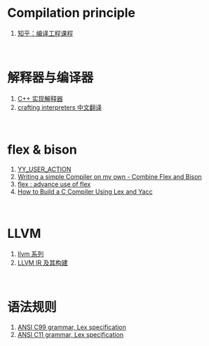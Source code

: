 # Compilation principle
1. [知乎：编译工程课程](https://www.zhihu.com/column/c_1081509964404543488)

<br>

# 解释器与编译器
1. [C++ 实现解释器](http://lesliezhu.com/archive.html)
2. [crafting interpreters 中文翻译](https://zihengcat.github.io/crafting-interpreters-zh-cn)

<br>

# flex & bison

1. [YY_USER_ACTION](https://www.cnblogs.com/Frandy/archive/2013/04/10/parser_flex_bison_location_using.html)
2. [Writing a simple Compiler on my own - Combine Flex and Bison](https://steemit.com/utopian-io/@drifter1/writing-a-simple-compiler-on-my-own-combine-flex-and-bison)
3. [flex : advance use of flex](https://people.cs.aau.dk/~marius/sw/flex/Advanced-Use-of-Flex.html)
4. [How to Build a C Compiler Using Lex and Yacc](https://medium.com/codex/building-a-c-compiler-using-lex-and-yacc-446262056aaa)
<br>

# LLVM

1. [llvm 系列](https://blog.csdn.net/zhanglin_wu/category_11835780.html)
2. [LLVM IR 及其构建](https://clarazhang.gitbooks.io/compiler-f2017/content/llvmIRGen.html)
<br>

# 语法规则
1. [ANSI C99 grammar, Lex specification](https://www.quut.com/c/ANSI-C-grammar-l-1999.html)
2. [ANSI C11 grammar, Lex specification](https://www.quut.com/c/ANSI-C-grammar-y-2011.html)
